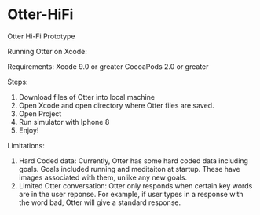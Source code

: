 # Otter-HiFi
Otter Hi-Fi Prototype

Running Otter on Xcode: 

Requirements: 
Xcode 9.0 or greater
CocoaPods 2.0 or greater 

Steps:
1. Download files of Otter into local machine
2. Open Xcode and open directory where Otter files are saved. 
3. Open Project
4. Run simulator with Iphone 8 
5. Enjoy! 

Limitations:

1. Hard Coded data: Currently, Otter has some hard coded data including goals. Goals included running and meditaiton at startup. These have images associated with them, unlike any new goals. 
2. Limited Otter conversation: Otter only responds when certain key words are in the user reponse. For example, if user types in a response with the word bad, Otter will give a standard response. 
